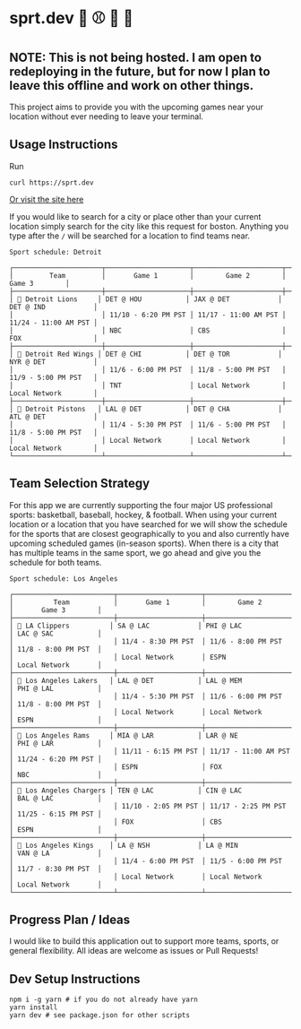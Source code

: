 # sprt.dev :basketball: :baseball: :ice_hockey: :football:

## NOTE: This is not being hosted. I am open to redeploying in the future, but for now I plan to leave this offline and work on other things.

This project aims to provide you with the upcoming games near your location without ever needing to leave your terminal.

## Usage Instructions

Run

```
curl https://sprt.dev
```

[Or visit the site here](https://sprt.dev)

If you would like to search for a city or place other than your current location simply search for the city like this request for boston. Anything you type after the `/` will be searched for a location to find teams near.

```
Sport schedule: Detroit

┌──────────────────────┬─────────────────────┬──────────────────────┬──────────────────────┐
│         Team         │       Game 1        │        Game 2        │        Game 3        │
├──────────────────────┼─────────────────────┼──────────────────────┼──────────────────────┤
│ 🏈 Detroit Lions     │ DET @ HOU           │ JAX @ DET            │ DET @ IND            │
│                      │ 11/10 - 6:20 PM PST │ 11/17 - 11:00 AM PST │ 11/24 - 11:00 AM PST │
│                      │ NBC                 │ CBS                  │ FOX                  │
├──────────────────────┼─────────────────────┼──────────────────────┼──────────────────────┤
│ 🏒 Detroit Red Wings │ DET @ CHI           │ DET @ TOR            │ NYR @ DET            │
│                      │ 11/6 - 6:00 PM PST  │ 11/8 - 5:00 PM PST   │ 11/9 - 5:00 PM PST   │
│                      │ TNT                 │ Local Network        │ Local Network        │
├──────────────────────┼─────────────────────┼──────────────────────┼──────────────────────┤
│ 🏀 Detroit Pistons   │ LAL @ DET           │ DET @ CHA            │ ATL @ DET            │
│                      │ 11/4 - 5:30 PM PST  │ 11/6 - 5:00 PM PST   │ 11/8 - 5:00 PM PST   │
│                      │ Local Network       │ Local Network        │ Local Network        │
└──────────────────────┴─────────────────────┴──────────────────────┴──────────────────────┘
```

## Team Selection Strategy

For this app we are currently supporting the four major US professional sports: basketball, baseball, hockey, & football. When using your current location or a location that you have searched for we will show the schedule for the sports that are closest geographically to you and also currently have upcoming scheduled games (in-season sports). When there is a city that has multiple teams in the same sport, we go ahead and give you the schedule for both teams.

```
Sport schedule: Los Angeles

┌─────────────────────────┬─────────────────────┬──────────────────────┬─────────────────────┐
│          Team           │       Game 1        │        Game 2        │       Game 3        │
├─────────────────────────┼─────────────────────┼──────────────────────┼─────────────────────┤
│ 🏀 LA Clippers          │ SA @ LAC            │ PHI @ LAC            │ LAC @ SAC           │
│                         │ 11/4 - 8:30 PM PST  │ 11/6 - 8:00 PM PST   │ 11/8 - 8:00 PM PST  │
│                         │ Local Network       │ ESPN                 │ Local Network       │
├─────────────────────────┼─────────────────────┼──────────────────────┼─────────────────────┤
│ 🏀 Los Angeles Lakers   │ LAL @ DET           │ LAL @ MEM            │ PHI @ LAL           │
│                         │ 11/4 - 5:30 PM PST  │ 11/6 - 6:00 PM PST   │ 11/8 - 8:00 PM PST  │
│                         │ Local Network       │ Local Network        │ ESPN                │
├─────────────────────────┼─────────────────────┼──────────────────────┼─────────────────────┤
│ 🏈 Los Angeles Rams     │ MIA @ LAR           │ LAR @ NE             │ PHI @ LAR           │
│                         │ 11/11 - 6:15 PM PST │ 11/17 - 11:00 AM PST │ 11/24 - 6:20 PM PST │
│                         │ ESPN                │ FOX                  │ NBC                 │
├─────────────────────────┼─────────────────────┼──────────────────────┼─────────────────────┤
│ 🏈 Los Angeles Chargers │ TEN @ LAC           │ CIN @ LAC            │ BAL @ LAC           │
│                         │ 11/10 - 2:05 PM PST │ 11/17 - 2:25 PM PST  │ 11/25 - 6:15 PM PST │
│                         │ FOX                 │ CBS                  │ ESPN                │
├─────────────────────────┼─────────────────────┼──────────────────────┼─────────────────────┤
│ 🏒 Los Angeles Kings    │ LA @ NSH            │ LA @ MIN             │ VAN @ LA            │
│                         │ 11/4 - 6:00 PM PST  │ 11/5 - 6:00 PM PST   │ 11/7 - 8:30 PM PST  │
│                         │ Local Network       │ Local Network        │ Local Network       │
└─────────────────────────┴─────────────────────┴──────────────────────┴─────────────────────┘
```

## Progress Plan / Ideas

I would like to build this application out to support more teams, sports, or general flexibility. All ideas are welcome as issues or Pull Requests!

## Dev Setup Instructions

```
npm i -g yarn # if you do not already have yarn
yarn install
yarn dev # see package.json for other scripts
```
